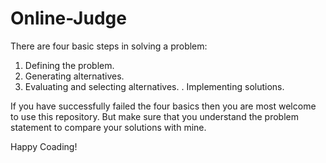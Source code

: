 # Online-Judge
There are four basic steps in solving a problem:

1. Defining the problem.
2. Generating alternatives.
3. Evaluating and selecting alternatives.
. Implementing solutions.


If you have successfully failed the four basics then you are most welcome to use this repository.
But make sure that you understand the problem statement to compare your solutions with mine.

Happy Coading!
